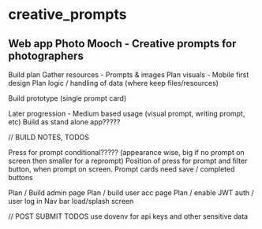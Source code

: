 # creative_prompts

## Web app Photo Mooch - Creative prompts for photographers

Build plan
Gather resources - Prompts & images
Plan visuals - Mobile first design
Plan logic / handling of data (where keep files/resources)

Build prototype (single prompt card)

Later progression - Medium based usage (visual prompt, writing prompt, etc)
Build as stand alone app?????

// BUILD NOTES, TODOS

Press for prompt conditional????? (appearance wise, big if no prompt on screen then smaller for a reprompt)
Position of press for prompt and filter button, when prompt on screen.
Prompt cards need save / completed buttons

Plan / Build admin page
Plan / build user acc page
Plan / enable JWT auth / user log in
Nav bar
load/splash screen

// POST SUBMIT TODOS
use dovenv for api keys and other sensitive data
